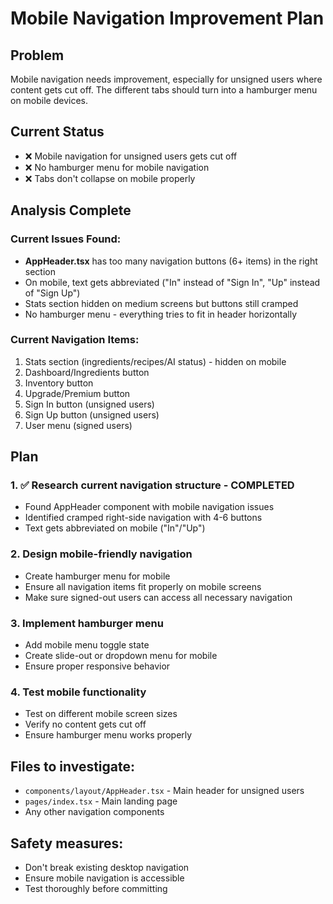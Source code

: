 # Mobile Navigation Improvement Plan

## Problem

Mobile navigation needs improvement, especially for unsigned users where content gets cut off. The different tabs should turn into a hamburger menu on mobile devices.

## Current Status

- ❌ Mobile navigation for unsigned users gets cut off
- ❌ No hamburger menu for mobile navigation
- ❌ Tabs don't collapse on mobile properly

## Analysis Complete

### Current Issues Found:

- **AppHeader.tsx** has too many navigation buttons (6+ items) in the right section
- On mobile, text gets abbreviated ("In" instead of "Sign In", "Up" instead of "Sign Up")
- Stats section hidden on medium screens but buttons still cramped
- No hamburger menu - everything tries to fit in header horizontally

### Current Navigation Items:

1. Stats section (ingredients/recipes/AI status) - hidden on mobile
2. Dashboard/Ingredients button
3. Inventory button
4. Upgrade/Premium button
5. Sign In button (unsigned users)
6. Sign Up button (unsigned users)
7. User menu (signed users)

## Plan

### 1. ✅ Research current navigation structure - COMPLETED

- Found AppHeader component with mobile navigation issues
- Identified cramped right-side navigation with 4-6 buttons
- Text gets abbreviated on mobile ("In"/"Up")

### 2. Design mobile-friendly navigation

- Create hamburger menu for mobile
- Ensure all navigation items fit properly on mobile screens
- Make sure signed-out users can access all necessary navigation

### 3. Implement hamburger menu

- Add mobile menu toggle state
- Create slide-out or dropdown menu for mobile
- Ensure proper responsive behavior

### 4. Test mobile functionality

- Test on different mobile screen sizes
- Verify no content gets cut off
- Ensure hamburger menu works properly

## Files to investigate:

- `components/layout/AppHeader.tsx` - Main header for unsigned users
- `pages/index.tsx` - Main landing page
- Any other navigation components

## Safety measures:

- Don't break existing desktop navigation
- Ensure mobile navigation is accessible
- Test thoroughly before committing
